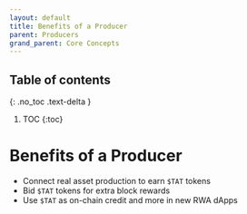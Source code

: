 ```yaml
---
layout: default
title: Benefits of a Producer
parent: Producers
grand_parent: Core Concepts
---
```


## Table of contents
{: .no_toc .text-delta }

1. TOC
{:toc}


# Benefits of a Producer

- Connect real asset production to earn `$TAT` tokens
- Bid `$TAT` tokens for extra block rewards
- Use `$TAT` as on-chain credit and more in new RWA dApps